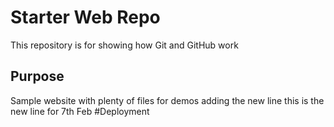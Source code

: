 # Starter Web Repo

This repository is for showing how Git and GitHub work

## Purpose

Sample website with plenty of files for demos
adding the new line
this is the new line for 7th Feb
#Deployment
